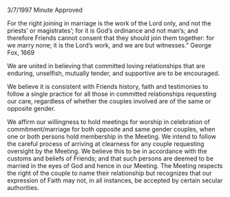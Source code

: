 3/7/1997 Minute Approved

For the right joining in marriage is the work of the Lord only, and not the priests’ or magistrates’; for it is God’s ordinance and not man’s; and therefore Friends cannot consent that they should join them together: for we marry none; it is the Lord’s work, and we are but witnesses.” George Fox, 1669

We are united in believing that committed loving relationships that are enduring, unselfish, mutually tender, and supportive are to be encouraged.

We believe it is consistent with Friends history, faith and testimonies to follow a single practice for all those in committed relationships requesting our care, regardless of whether the couples involved are of the same or opposite gender.

We affirm our willingness to hold meetings for worship in celebration of commitment/marriage for both opposite and same gender couples, when one or both persons hold membership in the Meeting. We intend to follow the careful process of arriving at clearness for any couple requesting oversight by the Meeting. We believe this to be in accordance with the customs and beliefs of Friends; and that such persons are deemed to be married in the eyes of God and hence in our Meeting. The Meeting respects the right of the couple to name their relationship but recognizes that our expression of Faith may not, in all instances, be accepted by certain secular authorities.
